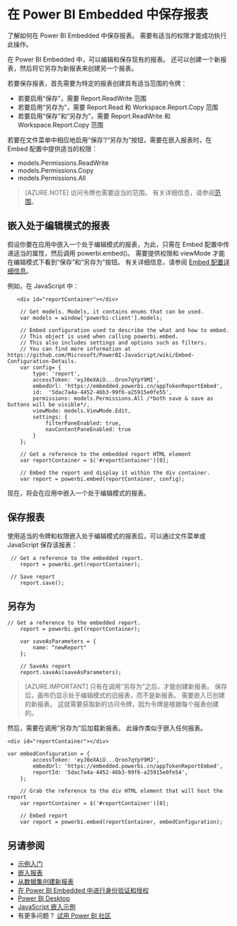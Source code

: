 <properties
    pageTitle="在 Azure Power BI Embedded 中保存报表 | Microsoft 文档"
    description="了解如何在 Power BI Embedded 中保存报表。 需要有适当的权限才能成功执行此操作。"
    services="power-bi-embedded"
    documentationcenter=""
    author="guyinacube"
    manager="erikre"
    editor=""
    tags=""
    translationtype="Human Translation" />
<tags
    ms.assetid=""
    ms.service="power-bi-embedded"
    ms.devlang="NA"
    ms.topic="article"
    ms.tgt_pltfrm="NA"
    ms.workload="powerbi"
    ms.date="03/11/2017"
    wacn.date="04/28/2017"
    ms.author="asaxton"
    ms.sourcegitcommit="a114d832e9c5320e9a109c9020fcaa2f2fdd43a9"
    ms.openlocfilehash="f462b6ad638a13c0620351f7584a665d9a476f3b"
    ms.lasthandoff="04/14/2017" />

# <a name="save-reports-in-power-bi-embedded"></a>在 Power BI Embedded 中保存报表

了解如何在 Power BI Embedded 中保存报表。 需要有适当的权限才能成功执行此操作。

在 Power BI Embedded 中，可以编辑和保存现有的报表。 还可以创建一个新报表，然后将它另存为新报表来创建另一个报表。

若要保存报表，首先需要为特定的报表创建具有适当范围的令牌：

- 若要启用“保存”，需要 Report.ReadWrite 范围
- 若要启用“另存为”，需要 Report.Read 和 Workspace.Report.Copy 范围
- 若要启用“保存”和“另存为”，需要 Report.ReadWrite 和 Workspace.Report.Copy 范围

若要在文件菜单中相应地启用“保存”/“另存为”按钮，需要在嵌入报表时，在 Embed 配置中提供适当的权限：

- models.Permissions.ReadWrite
- models.Permissions.Copy
- models.Permissions.All

> [AZURE.NOTE]
> 访问令牌也需要适当的范围。 有关详细信息，请参阅[范围](/documentation/articles/power-bi-embedded-app-token-flow/#scopes/)。

## <a name="embed-report-in-edit-mode"></a>嵌入处于编辑模式的报表

假设你要在应用中嵌入一个处于编辑模式的报表，为此，只需在 Embed 配置中传递适当的属性，然后调用 powerbi.embed()。 需要提供权限和 viewMode 才能在编辑模式下看到“保存”和“另存为”按钮。 有关详细信息，请参阅 [Embed 配置详细信息](https://github.com/Microsoft/PowerBI-JavaScript/wiki/Embed-Configuration-Details)。

例如，在 JavaScript 中：

       <div id="reportContainer"></div>

        // Get models. Models, it contains enums that can be used.
        var models = window['powerbi-client'].models;

        // Embed configuration used to describe the what and how to embed.
        // This object is used when calling powerbi.embed.
        // This also includes settings and options such as filters.
        // You can find more information at https://github.com/Microsoft/PowerBI-JavaScript/wiki/Embed-Configuration-Details.
        var config= {
            type: 'report',
            accessToken: 'eyJ0eXAiO...Qron7qYpY9MI',
            embedUrl: 'https://embedded.powerbi.cn/appTokenReportEmbed',
            id:  '5dac7a4a-4452-46b3-99f6-a25915e0fe55',
            permissions: models.Permissions.All /*both save & save as buttons will be visible*/,
            viewMode: models.ViewMode.Edit,
            settings: {
                filterPaneEnabled: true,
                navContentPaneEnabled: true
            }
        };

        // Get a reference to the embedded report HTML element
        var reportContainer = $('#reportContainer')[0];

        // Embed the report and display it within the div container.
        var report = powerbi.embed(reportContainer, config);

现在，将会在应用中嵌入一个处于编辑模式的报表。

## <a name="save-report"></a>保存报表

使用适当的令牌和权限嵌入处于编辑模式的报表后，可以通过文件菜单或 JavaScript 保存该报表：

     // Get a reference to the embedded report.
        report = powerbi.get(reportContainer);

     // Save report
        report.save();

## <a name="save-as"></a>另存为

    // Get a reference to the embedded report.
        report = powerbi.get(reportContainer);
    
        var saveAsParameters = {
            name: "newReport"
        };

        // SaveAs report
        report.saveAs(saveAsParameters);

> [AZURE.IMPORTANT]
> 只有在调用“另存为”之后，才能创建新报表。 保存后，画布仍显示处于编辑模式的旧报表，而不是新报表。 需要嵌入已创建的新报表。 这就需要获取新的访问令牌，因为令牌是根据每个报表创建的。

然后，需要在调用“另存为”后加载新报表。 此操作类似于嵌入任何报表。

    <div id="reportContainer"></div>
  
    var embedConfiguration = {
            accessToken: 'eyJ0eXAiO...Qron7qYpY9MJ',
            embedUrl: 'https://embedded.powerbi.cn/appTokenReportEmbed',
            reportId: '5dac7a4a-4452-46b3-99f6-a25915e0fe54',
        };
    
        // Grab the reference to the div HTML element that will host the report
        var reportContainer = $('#reportContainer')[0];

        // Embed report
        var report = powerbi.embed(reportContainer, embedConfiguration);

## <a name="see-also"></a>另请参阅

- [示例入门](/documentation/articles/power-bi-embedded-get-started-sample/)  
- [嵌入报表](/documentation/articles/power-bi-embedded-embed-report/)  
- [从数据集创建新报表](/documentation/articles/power-bi-embedded-create-report-from-dataset/)  
- [在 Power BI Embedded 中进行身份验证和授权](/documentation/articles/power-bi-embedded-app-token-flow/)  
- [Power BI Desktop](https://powerbi.microsoft.com/documentation/powerbi-desktop-get-the-desktop/)  
- [JavaScript 嵌入示例](https://microsoft.github.io/PowerBI-JavaScript/demo/)  
- 有更多问题？ [试用 Power BI 社区](http://community.powerbi.com/)

